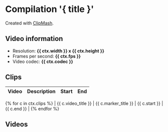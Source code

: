 # Compilation '{ title }'

Created with [ClipMash](https://github.com/soundchaser128/clip-mash).

## Video information

- Resolution: **{{ ctx.width }} x {{ ctx.height }}**
- Frames per second: **{{ ctx.fps }}**
- Video codec: **{{ ctx.codec }}**

## Clips

| Video | Description | Start | End |
| ----- | ----------- | ----- | --- |
{% for c in ctx.clips %}
| {{ c.video_title }} | {{ c.marker_title }} | {{ c.start }} | {{ c.end }} |
{% endfor %}

## Videos

<!-- | Source | Title | Interactive |
| ------ | ----- | ----------- |
{% for v in ctx.videos %}
| {{ v.source }} | {{ v.title }} | {{ v.interactive }}
{% endfor %} -->

<table>

</table>